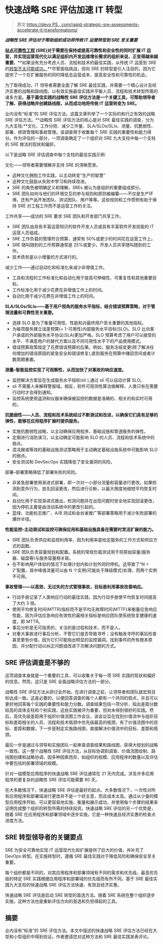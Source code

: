 # 快速战略 SRE 评估加速 IT 转型

> 原文:[https://devo PS . com/rapid-strategic-sre-assessments-accelerate-it-transformations/](https://devops.com/rapid-strategic-sre-assessments-accelerate-it-transformations/)

***战略性 SRE 评估对于帮助组织成功将传统 IT 运营转型到 SRE 至关重要***

**[站点可靠性工程](https://en.wikipedia.org/wiki/Site_reliability_engineering) (SRE)对于需要在保持或提高可靠性和安全性的同时扩展 IT 运营，并实现运营现代化以满足组织内开发运维增长需求的组织来说，正变得越来越重要**。**如果没有充分考虑人员、流程和技术的最佳实践，从传统 IT 运营到 SRE 的[转型不太可能成功。](https://devops.com/?s=SRE%20transformation)**尽管面临挑战，但向 SRE 的转型是引人注目的，因为它提供了一个在扩展服务的同时降低总运营成本、提高安全性和可靠性的机会。

为了取得成功，IT 领导者需要全面了解 SRE 最佳实践，并需要一个精心设计且经济实惠的战略和路线图，以有效实施最佳实践并平衡人员、流程和技术转型所需的诸多方面。**基于最佳实践的战略性 SRE 评估方法是一个关键工具，可帮助领导者了解、获得战略并创建路线图，从而成功地将传统 IT 运营转变为 SRE。**

业内没有“标准”的 SRE 评估方法。这篇文章列举了一个实际的和行之有效的战略 SRE 评估方法。**战略性 SRE 评估方法的核心是对 SRE 最佳实践的调查，分为九大支柱:**文化、工作分担、减少工作量、SLA/SLOs/SLIs、测量、抗脆弱性、部署、绩效管理和事故管理。该调查用于收集每个 SRE 实践的重要性和能力得分。作为评估的一部分，一项调查确定了一个组织对 SRE 九大支柱中每一个支柱的 SRE 做法的现状和偏好。

以下是战略 SRE 评估调查中每个支柱的最佳实践示例:

文化——领导者需要理解并支持 SRE 的清晰愿景。

*   这种文化拥抱工作实践，以主动转变“生产的智慧”
*   这种文化鼓励从失败中学习和持续改进。
*   SRE 的角色被明确定义和理解，SREs 被认为是组织的重要组成部分。
*   SRE 团队如何与他们的环境交互的参与规则和原则被编纂——不仅是生产环境，还有产品开发团队、测试团队、用户等等。这些规则和工作惯例有助于保持 SRE 对工程工作而不是运营工作的关注。

工作共享——成功的 SRE 要求 SRE 团队和开发部门共享工作。

*   SRE 团队由具有丰富运营知识的软件开发人员或具有丰富软件开发技能的 IT 运营人员组成。
*   SRE 工作负载的管理符合预算，通常有 50%或更少的时间花在运营工作上。
*   SRE 随叫随到的工作预算通常是 25%或更少。开发人员共享随叫随到的工作。
*   技术债务是以小增量的方式进行的。

减少工作——通过自动化和标准化来减少非增值工作。

*   工具和流程的工作标准化和自动化用于提高可伸缩性、可重复性和其他重要目标。
*   工作标准化用于减少花费在非增值工作上的时间。
*   自动化用于减少花费在非增值工作上的时间。

**SLA/SLOs/SLIs——基于用户视角的服务水平指标，结合错误预算策略，对于管理流量和可靠性至关重要。**

*   选择 SLO 是为了衡量可用性、性能和对最终用户至关重要的其他指标。
*   为每项服务建立误差预算(= 1-可用性)内部服务水平目标(SLO)。SLO 比向客户承诺的外部服务水平协议(SLA)更加严格。SLO 预算考虑了用户可以接受的水平、不满意用户的替代方案以及不同可用性水平下的产品使用模式。
*   错误预算政策规定了花费错误预算的后果。例如，服务冻结变更(除了解决任何增加的错误原因的紧急安全和错误修复),直到服务在预算中赚回空间或者计数周期重置。

**测量–智能监控实现了可观察性，从而加快了对事故的响应速度。**

*   监控解决方案旨在生成服务水平指标(sli ),通过 sli 可以自动计算 SLO。
*   sli 不需要人来解释警报域。相反，软件可观测性算法做解释，人类只有在需要行动时才会得到通知。
*   监控系统使用遥测和仪器来确保被监控的数据是准确的、相关的和实时可用的。

**抗脆弱性——人员、流程和技术系统经过不断测试和改进，以确保它们具有足够的弹性，能够在应用程序扩展时提供服务。**

*   实施抗脆弱性战略，以主动确保应用程序、基础设施和管道服务的弹性。
*   定期进行消防演习，以主动确定可能影响 SLO 的人员、流程和技术系统中的弱点。
*   混沌猴或等效的基础设施测试策略用于主动确定基础设施系统中可能影响 SLO 的弱点。
*   安全测试和 DevSecOps 实践降低了安全漏洞的风险。

部署–部署策略降低了部署失败的风险。

*   非紧急部署使用渐进式部署，即一次对一小部分流量和容量进行更改。如果检测到意外行为，首先回滚更改，然后进行诊断，以最大限度地缩短平均恢复时间。
*   自动化用于实现渐进式推出，检测问题并在出现问题时安全地实现回滚更改，因为停机主要是由活动系统中的更改引起的。
*   蓝绿、功能标志推广、A/B 测试和金丝雀推广等部署策略用于减少失败部署的爆炸半径。

**性能监控–主动测试和监控可确保应用和基础设施具备在需要时灵活扩展的能力。**

*   SRE 团队负责供应和监控利用率，因为利用率是给定服务的工作方式和供应方式的函数。
*   SRE 团队负责容量规划和配置。系统的常规负载测试用于将原始容量(服务器、磁盘等)与服务容量相关联。
*   在不影响用户体验的情况下处理计划内和计划外同时停机。这导致了“N + 2”配置，其中峰值流量可以由 N 个实例(可能处于降级模式)处理，而两个实例不可用。

**事故管理——以高效、无过失的方式管理事故，目标是利用事故改善响应。**

*   行动手册记录了人类响应行动的最佳实践，因为行动手册使平均恢复时间提高了大约 3 倍。
*   使用平均修复时间(MTTR)指标而不是平均无故障时间(MTTF)来衡量应急响应性能，因为评估应急响应有效性的最相关指标是响应团队使系统恢复健康的速度，即 MTTR。
*   事后分析是无可指责的，关注的是过程和技术，而不是人。
*   对重大事故进行事后分析，不管它们是否导致寻呼；没有触发寻呼的事后检查甚至更有价值，因为它们可能指出明显的监控漏洞。找到事件的所有根本原因，并分配行动以纠正问题或改进下次解决问题的方式。

## SRE 评估调查是不够的

这项调查本身就是一个重要的工具，可以收集关于每一项 SRE 实践的现状和偏好的信息。然而，这只是 SRE 全面战略评估方法的一部分。

战略性 SRE 评估方法从研讨会开始，在进行调查之前，让领导者和团队就宏观目标达成一致。这是必要的，以便回答调查的每个人都有一个共同的观点，并且可以更好地回答每个实践的重要性和能力分数。调查结果包括一项分析，指出差距分数较高的具体支柱和个别实践，这些实践被评为重要，但尚未得到很好的实践。然后，高优先级差距用于组织价值流图工作会议，该会议旨在找到价值流中与组织目标和差距相关的人员、流程和技术瓶颈中优先级最高的瓶颈。有了价值流图中的目标、差距和数据，下一步是制定实施路线图，直接解决价值流中的目标、差距和瓶颈。

最后一步是通过与领导和实施团队一起审查调查结果和路线图，获得大规划的战略一致性。这一整个战略性 SRE 评估方法，从目标协调到调查、价值流图绘制、路线图创建和战略协调，因多种因素而异，如组织的规模、应用程序的数量以及评估中要包括的部署领域的规模。

针对一组模型应用程序的快速战略 SRE 评估通常在 21 天内完成。涉及许多应用程序的更复杂的战略性 SRE 评估可能需要 90 天。

在大多数情况下，快速战略 SRE 评估是最好的起点。大多数情况下，一次性对所有应用程序和部署域进行更改并不是一个好主意，而且成本太高。通过从少量的模型应用程序开始，可以更容易地实施、衡量和展示成功，并使用每个步骤的结果来证明完成整个组织的转型所需的持续投资。快速战略 SRE 评估的另一个优势是，随着 SRE 在应用程序和部署领域中逐步实施，它是一种快速且经济实惠的检查点进度方法。

## SRE 转型领导者的关键要点

SRE 为安全可靠地实现 IT 运营现代化和扩展提供了巨大的价值，并补充了 DevOps 转型。在实施转型时，遵循 SRE 最佳实践对于降低风险和确保安全至关重要。

每个组织都是不同的，对其应用程序和部署领域有不同的需求和优先级。最高优先级的特定 SRE 实践根据应用程序和部署域的优先级而有所不同。基于 SRE 最佳实践九大支柱的快速战略 SRE 评估方法快速、有效且经济实惠。

快速战略 SRE 评估是启动 SRE 转型的首选方法。随着 SRE 系统在整个组织逐步实施，这种方法也是重新评估方向的首选和负担得起的工具。

## 摘要

业内没有“标准”的 SRE 评估方法。本文中描述的快速战略 SRE 评估方法已经在大型和小型组织中得到验证。作者邀请您对这种方法和 SRE 最佳实践发表评论。
